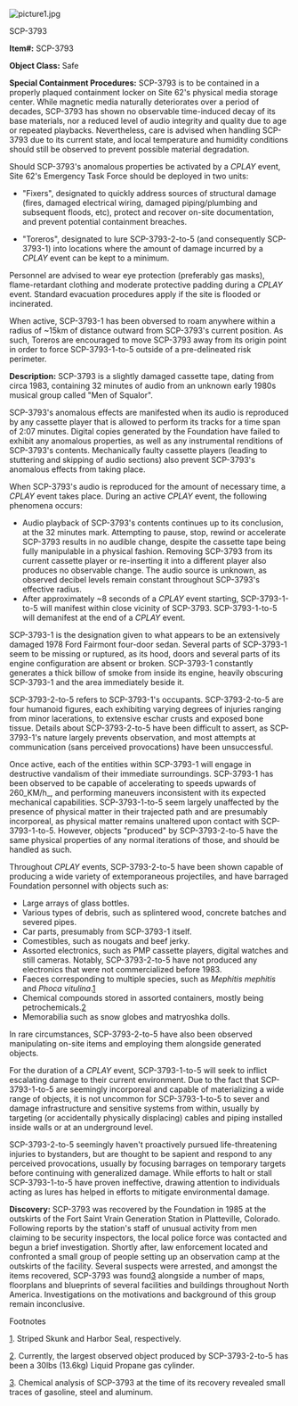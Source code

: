 ![picture1.jpg](http://scp-wiki.wdfiles.com/local--files/scp-3793/picture1.jpg)

SCP-3793

**Item#:** SCP-3793

**Object Class:** Safe

**Special Containment Procedures:** SCP-3793 is to be contained in a properly plaqued containment locker on Site 62's physical media storage center. While magnetic media naturally deteriorates over a period of decades, SCP-3793 has shown no observable time-induced decay of its base materials, nor a reduced level of audio integrity and quality due to age or repeated playbacks. Nevertheless, care is advised when handling SCP-3793 due to its current state, and local temperature and humidity conditions should still be observed to prevent possible material degradation.

Should SCP-3793's anomalous properties be activated by a _CPLAY_ event, Site 62's Emergency Task Force should be deployed in two units:

*   "Fixers", designated to quickly address sources of structural damage (fires, damaged electrical wiring, damaged piping/plumbing and subsequent floods, etc), protect and recover on-site documentation, and prevent potential containment breaches.

*   "Toreros", designated to lure SCP-3793-2-to-5 (and consequently SCP-3793-1) into locations where the amount of damage incurred by a _CPLAY_ event can be kept to a minimum.

Personnel are advised to wear eye protection (preferably gas masks), flame-retardant clothing and moderate protective padding during a _CPLAY_ event. Standard evacuation procedures apply if the site is flooded or incinerated.

When active, SCP-3793-1 has been obversed to roam anywhere within a radius of ~15km of distance outward from SCP-3793's current position. As such, Toreros are encouraged to move SCP-3793 away from its origin point in order to force SCP-3793-1-to-5 outside of a pre-delineated risk perimeter.

**Description:** SCP-3793 is a slightly damaged cassette tape, dating from circa 1983, containing 32 minutes of audio from an unknown early 1980s musical group called "Men of Squalor".

SCP-3793's anomalous effects are manifested when its audio is reproduced by any cassette player that is allowed to perform its tracks for a time span of 2:07 minutes. Digital copies generated by the Foundation have failed to exhibit any anomalous properties, as well as any instrumental renditions of SCP-3793's contents. Mechanically faulty cassette players (leading to stuttering and skipping of audio sections) also prevent SCP-3793's anomalous effects from taking place.

When SCP-3793's audio is reproduced for the amount of necessary time, a _CPLAY_ event takes place. During an active _CPLAY_ event, the following phenomena occurs:

*   Audio playback of SCP-3793's contents continues up to its conclusion, at the 32 minutes mark. Attempting to pause, stop, rewind or accelerate SCP-3793 results in no audible change, despite the cassette tape being fully manipulable in a physical fashion. Removing SCP-3793 from its current cassette player or re-inserting it into a different player also produces no observable change. The audio source is unknown, as observed decibel levels remain constant throughout SCP-3793's effective radius.
*   After approximately ~8 seconds of a _CPLAY_ event starting, SCP-3793-1-to-5 will manifest within close vicinity of SCP-3793. SCP-3793-1-to-5 will demanifest at the end of a _CPLAY_ event.

SCP-3793-1 is the designation given to what appears to be an extensively damaged 1978 Ford Fairmont four-door sedan. Several parts of SCP-3793-1 seem to be missing or ruptured, as its hood, doors and several parts of its engine configuration are absent or broken. SCP-3793-1 constantly generates a thick billow of smoke from inside its engine, heavily obscuring SCP-3793-1 and the area immediately beside it.

SCP-3793-2-to-5 refers to SCP-3793-1's occupants. SCP-3793-2-to-5 are four humanoid figures, each exhibiting varying degrees of injuries ranging from minor lacerations, to extensive eschar crusts and exposed bone tissue. Details about SCP-3793-2-to-5 have been difficult to assert, as SCP-3793-1's nature largely prevents observation, and most attempts at communication (sans perceived provocations) have been unsuccessful.

Once active, each of the entities within SCP-3793-1 will engage in destructive vandalism of their immediate surroundings. SCP-3793-1 has been observed to be capable of accelerating to speeds upwards of 260_KM/h_, and performing maneuvers inconsistent with its expected mechanical capabilities. SCP-3793-1-to-5 seem largely unaffected by the presence of physical matter in their trajected path and are presumably incorporeal, as physical matter remains unaltered upon contact with SCP-3793-1-to-5. However, objects "produced" by SCP-3793-2-to-5 have the same physical properties of any normal iterations of those, and should be handled as such.

Throughout _CPLAY_ events, SCP-3793-2-to-5 have been shown capable of producing a wide variety of extemporaneous projectiles, and have barraged Foundation personnel with objects such as:

*   Large arrays of glass bottles.
*   Various types of debris, such as splintered wood, concrete batches and severed pipes.
*   Car parts, presumably from SCP-3793-1 itself.
*   Comestibles, such as nougats and beef jerky.
*   Assorted electronics, such as PMP cassette players, digital watches and still cameras. Notably, SCP-3793-2-to-5 have not produced any electronics that were not commercialized before 1983.
*   Faeces corresponding to multiple species, such as _Mephitis mephitis_ and _Phoca vitulina_.[1](javascript:;)
*   Chemical compounds stored in assorted containers, mostly being petrochemicals.[2](javascript:;)
*   Memorabilia such as snow globes and matryoshka dolls.

In rare circumstances, SCP-3793-2-to-5 have also been observed manipulating on-site items and employing them alongside generated objects.

For the duration of a _CPLAY_ event, SCP-3793-1-to-5 will seek to inflict escalating damage to their current environment. Due to the fact that SCP-3793-1-to-5 are seemingly incorporeal and capable of materializing a wide range of objects, it is not uncommon for SCP-3793-1-to-5 to sever and damage infrastructure and sensitive systems from within, usually by targeting (or accidentally physically displacing) cables and piping installed inside walls or at an underground level.

SCP-3793-2-to-5 seemingly haven't proactively pursued life-threatening injuries to bystanders, but are thought to be sapient and respond to any perceived provocations, usually by focusing barrages on temporary targets before continuing with generalized damage. While efforts to halt or stall SCP-3793-1-to-5 have proven ineffective, drawing attention to individuals acting as lures has helped in efforts to mitigate environmental damage.

**Discovery:** SCP-3793 was recovered by the Foundation in 1985 at the outskirts of the Fort Saint Vrain Generation Station in Platteville, Colorado. Following reports by the station's staff of unusual activity from men claiming to be security inspectors, the local police force was contacted and begun a brief investigation. Shortly after, law enforcement located and confronted a small group of people setting up an observation camp at the outskirts of the facility. Several suspects were arrested, and amongst the items recovered, SCP-3793 was found[3](javascript:;) alongside a number of maps, floorplans and blueprints of several facilities and buildings throughout North America. Investigations on the motivations and background of this group remain inconclusive.

Footnotes

[1](javascript:;). Striped Skunk and Harbor Seal, respectively.

[2](javascript:;). Currently, the largest observed object produced by SCP-3793-2-to-5 has been a 30lbs (13.6kg) Liquid Propane gas cylinder.

[3](javascript:;). Chemical analysis of SCP-3793 at the time of its recovery revealed small traces of gasoline, steel and aluminum.